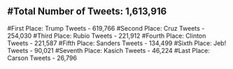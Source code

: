 #Total Number of Tweets: 1,613,916 
---
#First Place: Trump Tweets - 619,766
#Second Place: Cruz Tweets - 254,030
#Third Place: Rubio Tweets - 221,912
#Fourth Place: Clinton Tweets - 221,587
#Fifth Place: Sanders Tweets - 134,499
#Sixth Place: Jeb! Tweets - 90,021
#Seventh Place: Kasich Tweets - 46,224
#Last Place: Carson Tweets - 26,796
